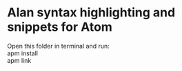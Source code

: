 # Alan syntax highlighting and snippets for Atom

Open this folder in terminal and run:  
apm install  
apm link
